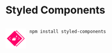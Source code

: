 # Styled Components 

<div style="display:grid; grid-template-columns: 1fr 8fr; grid-gap: 10px;">
  <div>
  
  [![styled-components](./../../assets/styled-components.svg)](https://styled-components.com/ "Styled Components official website and documentation")
  </div>
  <div>
  
  ```
  npm install styled-components
  ```
  </div>
<div/>

